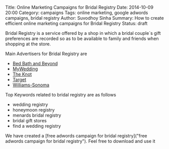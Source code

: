 Title: Online Marketing Campaigns for Bridal Registry
Date: 2014-10-09 20:00
Category: campaigns
Tags: online marketing, google adwords campaigns, bridal registry
Author: Suvodhoy Sinha
Summary: How to create efficient online marketing campaigns for Bridal Registry
Status: draft

Bridal Registry is a service offered by a shop in which a bridal couple`s gift preferences are recorded so as to be available to family and friends when shopping at the store.

Main Advertisers for Bridal Registry are 

- [Bed Bath and Beyond](http://www.bedbathandbeyond.com/ "Bed Bath and Beyond Bridal Registry")
- [MyWedding](http://www.mywedding.com/ "My Wedding Bridal Registry")
- [The Knot](http://wedding.theknot.com/ "The Knot Bridal Registry")
- [Target](http://www.target.com/ "Target Bridal Registry")
- [Williams-Sonoma](http://www.williams-sonoma.com/ "Williams-Sonoma Bridal Registry")

Top Keywords related to bridal registry are as follows

- wedding registry
- honeymoon registry
- menards bridal registry
- bridal gift stores
- find a wedding registry

We have created a [free adwords campaign for bridal registry]("free adwords campaign for bridal registry"). Feel free to download and use it

